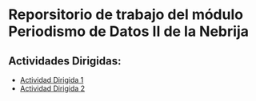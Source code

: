 # Reporsitorio de trabajo del módulo Periodismo de Datos II de la Nebrija

## Actividades Dirigidas:

  - [Actividad Dirigida 1](AD1.md)
  - [Actividad Dirigida 2](AD2.md)



